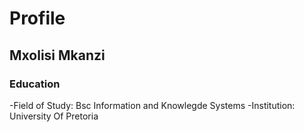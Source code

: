 # Profile
## Mxolisi Mkanzi

### Education

-Field of Study: Bsc Information and Knowlegde Systems
-Institution: University Of Pretoria